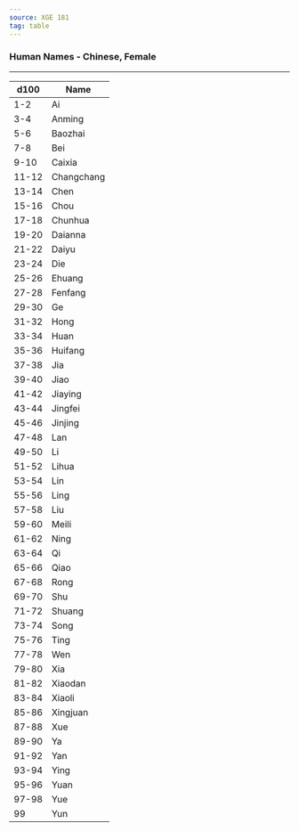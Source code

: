 ```yaml
---
source: XGE 181
tag: table
---
```


### Human Names - Chinese, Female
---
|d100|Name|
|----|------------|
|1-2|Ai|
|3-4|Anming|
|5-6|Baozhai|
|7-8|Bei|
|9-10|Caixia|
|11-12|Changchang|
|13-14|Chen|
|15-16|Chou|
|17-18|Chunhua|
|19-20|Daianna|
|21-22|Daiyu|
|23-24|Die|
|25-26|Ehuang|
|27-28|Fenfang|
|29-30|Ge|
|31-32|Hong|
|33-34|Huan|
|35-36|Huifang|
|37-38|Jia|
|39-40|Jiao|
|41-42|Jiaying|
|43-44|Jingfei|
|45-46|Jinjing|
|47-48|Lan|
|49-50|Li|
|51-52|Lihua|
|53-54|Lin|
|55-56|Ling|
|57-58|Liu|
|59-60|Meili|
|61-62|Ning|
|63-64|Qi|
|65-66|Qiao|
|67-68|Rong|
|69-70|Shu|
|71-72|Shuang|
|73-74|Song|
|75-76|Ting|
|77-78|Wen|
|79-80|Xia|
|81-82|Xiaodan|
|83-84|Xiaoli|
|85-86|Xingjuan|
|87-88|Xue|
|89-90|Ya|
|91-92|Yan|
|93-94|Ying|
|95-96|Yuan|
|97-98|Yue|
|99|Yun|
